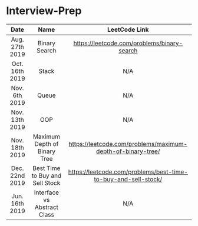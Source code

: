 # Interview-Prep

|     Date    |      Name               |                LeetCode Link                |
|:-----------:|:-----------------------:|:-------------------------------------------:|
| Aug. 27th 2019   | Binary Search           | https://leetcode.com/problems/binary-search |
| Oct. 16th 2019   | Stack                   | N/A                                         |
| Nov. 6th 2019    | Queue                   | N/A                                         |
| Nov. 13th 2019   | OOP                     | N/A                                         |
| Nov. 18th 2019   | Maximum Depth of Binary Tree | https://leetcode.com/problems/maximum-depth-of-binary-tree/ |
| Dec. 22nd 2019   | Best Time to Buy and Sell Stock | https://leetcode.com/problems/best-time-to-buy-and-sell-stock/ |
| Jun. 16th 2019   | Interface vs Abstract Class | N/A                                     |